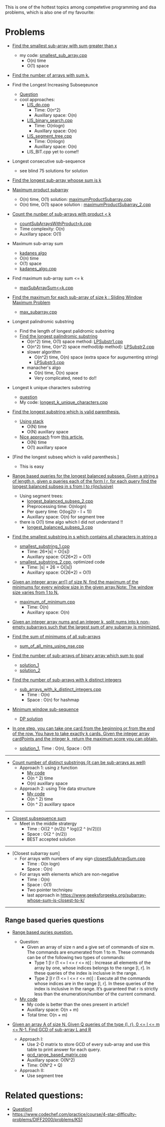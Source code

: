 This is one of the hottest topics among competetive programming and dsa problems, which is also one of my favourite:

# Problems

- [Find the smallest sub-array with sum greater than x](https://www.geeksforgeeks.org/problems/smallest-subarray-with-sum-greater-than-x5651/1)
  - my code: [smallest_sub_array.cpp](smallest_sub_array.cpp)
    - O(n) time
    - O(1) space

- [Find the number of arrays with sum k.](https://leetcode.com/problems/subarray-sum-equals-k/description/)


- Find the Longest Increasing Subseqeunce
  - [Question](https://leetcode.com/problems/longest-increasing-subsequence/solutions/1326308/c-python-dp-binary-search-bit-segment-tree-solutions-picture-explain-o-nlogn/)
  - cool approaches:
    - [LIS_dp.cpp](LIS_dp.cpp)
      - Time: O(n^2)
      - Auxillary space: O(n)
    - [LIS_binary_search.cpp](LIS_binary_search.cpp)  
      - Time: O(nlogn)
      - Auxillary space: O(n)
    - [LIS_segment_tree.cpp](LIS_segment_tree.cpp)
      - Time: O(nlogn)
      - Auxillary space: O(n)
    - LIS_BIT.cpp yet to come!!

- Longest consecutive sub-sequence
  - see blind 75 solutions for solution

- [Find the longest sub-array whoose sum is k](https://www.geeksforgeeks.org/problems/longest-sub-array-with-sum-k0809/1)

- [Maximum product subarray](https://www.geeksforgeeks.org/problems/maximum-product-subarray3604/1)
  - O(n) time, O(1) solution: [maximumProductSubarray.cpp](maximumProductSubarray.cpp)
  - O(n) time, O(1) space solution : [maximumProductSubarray_2.cpp](maximumProductSubarray_2.cpp)

- [Count the nunber of sub-arrays with product < k](https://leetcode.com/problems/subarray-product-less-than-k/description/)
  - [countSubArraysWithProduct<k.cpp](countSubArraysWithProduct<k.cpp)
  - Time complexity: O(n)
  - Auxillary space: O(1)

- Maximum sub-array sum
  - [kadanes algo](https://www.geeksforgeeks.org/problems/kadanes-algorithm-1587115620/1)
  - O(n) time
  - O(1) space
  - [kadanes_algo.cpp](kadanes_algo.cpp)

- Find maximum sub-array sum <= k
  - [maxSubArraySum<=k.cpp](maxSubArraySum<=k.cpp)

- [Find the maximum for each sub-array of size k : Sliding Window Maximum Problem](https://leetcode.com/problems/sliding-window-maximum/description/)
  - [max_subarray.cpp](max_subarray.cpp)

- Longest palindromic substring
  - Find the length of longest palidromic substring
  - [Find the longest palindromic substring](https://www.geeksforgeeks.org/problems/longest-palindrome-in-a-string3411/1)
    - O(n^2) time, O(1) space method: [LPSubstr1.cpp](LPSubstr1.cpp)
    - O(n^2) time, O(n^2) space method(dp method): [LPSubstr2.cpp](LPSubstr2.cpp)
    - slower algorithm 
      - O(n^2) time, O(n) space (extra space for augumenting string)
      - [LPSubstr3.cpp](LPSubstr3.cpp)
    - manacher's algo 
      - O(n) time, O(n) space
      - Very complicated, need to do!!

- Longest k unique characters substring
  - [question](https://www.geeksforgeeks.org/problems/longest-k-unique-characters-substring0853/1)
  - My code: [longest_k_unique_characters.cpp](longest_k_unique_characters.cpp)

- [Find the longest substring which is valid parenthesis.](https://www.geeksforgeeks.org/problems/longest-valid-parentheses5657/1)
  - [Using stack](longest_valid_parenthesis_substring.cpp)
    - O(N) time
    - O(N) auxillary space
  - [Nice approach](longest_valid_parenthesis_substring_optimized.cpp) from [this article.](https://www.geeksforgeeks.org/length-of-the-longest-valid-substring/)
    - O(N) time
    - O(1) auxillary space

- [Find the longest subseq which is valid parenthesis.]
  - This is easy

- [Range based queries for the longest balanced subsseq. Given a string s of length n, given q queries each of the form l r, for each query find the longest balanced subseq in s from l to r(inclusive)](https://www.geeksforgeeks.org/range-queries-longest-correct-bracket-subsequence-set-2/)
  - Using segment trees: 
    - [longest_balanced_subseq_2.cpp](longest_balanced_subseq_2.cpp)
    - Preprocessing time: O(nlogn)
    - Per query time: O(log2(r - l + 1))
    - Auxillary space: O(n) for segment tree 
  - there is O(1) time algo which I did not understand !!
    - [longest_balanced_subseq_3.cpp](longest_balanced_subseq_3.cpp)
  
- [Find the smallest substring in s which contains all characters in string p](https://www.geeksforgeeks.org/problems/smallest-window-in-a-string-containing-all-the-characters-of-another-string-1587115621/1)
  - [smallest_substring_1.cpp](smallest_substring_1.cpp)
    - Time: 26*|s| = O(|s|)
    - Auxillary space: O(26*2) = O(1)
  - [smallest_substring_2.cpp](smallest_substring_2.cpp), optimized code
    - Time: |s| + 26 = O(|s|)
    - Auxillary space: O(26*2) = O(1)

- [Given an integer array arr[] of size N, find the maximum of the minimums for every window size in the given array.Note: The window size varies from 1 to N.](https://www.geeksforgeeks.org/problems/maximum-of-minimum-for-every-window-size3453/1)
  - [maximum_of_minimum.cpp](maximum_of_minimum.cpp)
    - Time: O(n)
    - Auxillary space: O(n)

- [Given an integer array nums and an integer k, split nums into k non-empty subarrays such that the largest sum of any subarray is minimized.](https://leetcode.com/problems/split-array-largest-sum/description/)

- [Find the sum of minimums of all sub-arrays](https://leetcode.com/problems/sum-of-subarray-minimums/description/)
  - [sum_of_all_mins_using_nse.cpp](sum_of_all_mins_using_nse.cpp)

- [Find the number of sub-arrays of binary array which sum to goal](https://leetcode.com/problems/binary-subarrays-with-sum/description/)
  - [solution_1](binary_sub_array_1.cpp)
  - [solution_2](binary_sub_array_2.cpp)

- [Find the number of sub-arrays with k distinct integers](https://leetcode.com/problems/subarrays-with-k-different-integers/description/)
  - [sub_arrays_with_k_distinct_integers.cpp](sub_arrays_with_k_distinct_integers.cpp)
    - Time : O(n)
    - Space : O(n) for hashmap

- [Minimum window sub-sequence](https://www.naukri.com/code360/problems/minimum-window-subsequence_2181133)
  - [DP solution](minimum_window_sub_sequence.cpp)

- [In one step, you can take one card from the beginning or from the end of the row. You have to take exactly k cards. Given the integer array cardPoints and the integer k, return the maximum score you can obtain.](https://leetcode.com/problems/maximum-points-you-can-obtain-from-cards/description/)
  - [solution_1](max_sum_from_cards.cpp), Time : O(n), Space : O(1)


-----------------------------------------------------------------

- [Count number of distinct substrings (it can be sub-arrays as well)](https://www.geeksforgeeks.org/problems/count-of-distinct-substrings/1)
  - Approach 1: using z function
    - [My code](solution_1_distinct_substrings.cpp)
    - O(n ^ 2) time
    - O(n) auxillary space
  - Approach 2: using Trie data structure
    - [My code](solution_2_distinct_substrings.cpp)
    - O(n ^ 2) time
    - O(n ^ 2) auxillary space

------------
- [Closest subsequence sum](https://leetcode.com/problems/closest-subsequence-sum/)
  - Meet in the middle stratergy
    - Time : O((2 ^ (n/2)) * log((2 ^ (n/2))))
    - Space : O(2 ^ (n/2))
    - BEST accepted solution
    
-----------------------------------------------------------------

- [Closest subarray sum]
  - For arrays with numbers of any sign [closestSubArraySum.cpp](closestSubArraySum.cpp)
    - Time : O(n logn)
    - Space : O(n)
  - For arrays with elements which are non-negative
    - Time : O(n)
    - Space : O(1)
    - Two pointer techniqeu
    - last approach in https://www.geeksforgeeks.org/subarray-whose-sum-is-closest-to-k/

--------
## Range based queries questions
- [Range based quries question.](https://www.geeksforgeeks.org/array-range-queries-range-queries/)
    - Question:
        - Given an array of size n and a give set of commands of size m. The commands are enumerated from 1 to m. These commands can be of the following two types of commands: 
            - Type 1 [l r (1 <= l <= r <= n)] : Increase all elements of the array by one, whose indices belongs to the range [l, r]. In these queries of the index is inclusive in the range.
            - Type 2 [l r (1 <= l <= r <= m)] : Execute all the commands whose indices are in the range [l, r]. In these queries of the index is inclusive in the range. It’s guaranteed that r is strictly less than the enumeration/number of the current command.
    - [My code](arrays_with_range.cpp)
        - My code is better than the ones present in article!!
        - Auxillary space: O(n + m)
        - Total time: O(n + m)


- [Given an array A of size N. Given Q queries of the type {l, r}, 0 <= l <= m <= N-1. Find GCD of sub-array L and R](https://www.geeksforgeeks.org/gcds-of-a-given-index-ranges-in-an-array/)  
    - Approach I:
        - Use 2-D matrix to store GCD of every sub-array and use this table to print answer for each query.
        - [gcd_range_based_matrix.cpp](gcd_range_based_matrix.cpp)
        - Auxillary space: O(N^2)
        - Time: O(N^2 + Q)
    - Approach II:
        - Use segment tree





# Related questions:
- [Question1](https://leetcode.com/problems/max-sum-of-rectangle-no-larger-than-k/description/)
- https://www.codechef.com/practice/course/4-star-difficulty-problems/DIFF2000/problems/KS1
